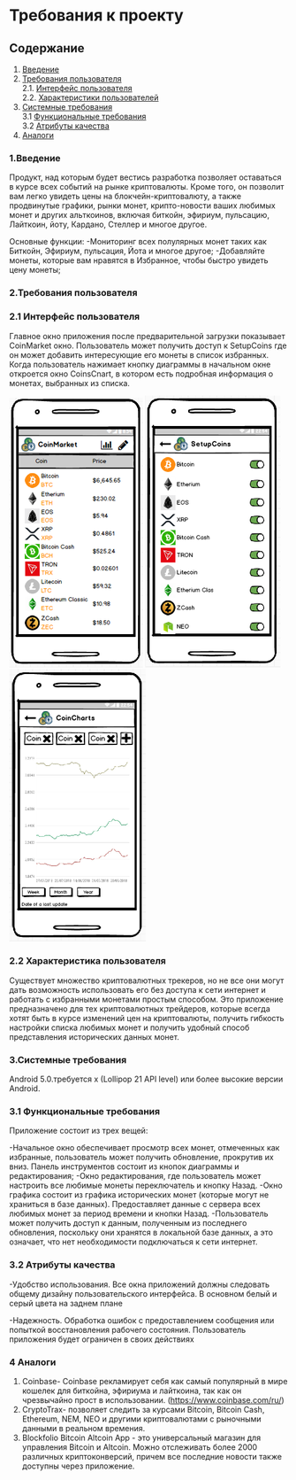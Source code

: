 # Требования к проекту

## Содержание
1. [Введение](#1)
2. [Требования пользователя](#2) <br>
  2.1. [Интерфейс пользователя](#2.1) <br>
  2.2. [Характеристики пользователей](#2.2) <br>
3. [Системные требования](#3) <br>
  3.1 [Функциональные требования](#3.1) <br>
  3.2 [Атрибуты качества](#3.2) <br>
4. [Аналоги](#4) <br>

### 1.Введение<a name="1"></a>
	
  Продукт, над которым будет вестись разработка позволяет оставаться в курсе всех событий на рынке криптовалюты. Кроме того, он позволит вам легко увидеть цены на блокчейн-криптовалюту, а также продвинутые графики, рынки монет, крипто-новости ваших любимых монет и других альткоинов, включая биткойн, эфириум, пульсацию, Лайткоин, йоту, Кардано, Стеллер и многое другое. 
  
  Основные функции:
  -Мониторинг всех полулярных монет таких как Биткойн, Эфириум, пульсация, Йота и многое другое;
  -Добавляйте монеты, которые вам нравятся в Избранное, чтобы быстро увидеть цену монеты;

### 2.Требования пользователя<a name="2"></a>
### 2.1 Интерфейс пользователя<a name="2.1"></a>
Главное окно приложения после предварительной загрузки показывает CoinMarket окно. Пользователь может получить доступ к SetupCoins где он может добавить интересующие его монеты в список избранных. Когда пользователь нажимает кнопку диаграммы в начальном окне откроется окно CoinsCnart, в котором есть подробная информация о монетах, выбранных из списка.

![](https://github.com/AndreiGlinka830501/TRTPO2/blob/main/mockups/CoinMarket.PNG)
![](https://github.com/AndreiGlinka830501/TRTPO2/blob/main/mockups/SetupCoins.PNG)
![](https://github.com/AndreiGlinka830501/TRTPO2/blob/main/mockups/CoinCharts.PNG)

### 2.2 Характеристика пользователя<a name="2.2"></a>
  Существует множество криптовалютных трекеров, но не все они могут дать возможность использовать его без доступа к сети интернет и работать с избранными монетами простым способом. Это приложение предназначено для тех криптовалютных трейдеров, которые всегда хотят быть в курсе изменений цен на криптовалюты, получить гибкость настройки списка любимых монет и получить удобный способ представления исторических данных монет.
 
### 3.Системные требования<a name="3"></a>

Android 5.0.требуется x (Lollipop 21 API level) или более высокие версии Android.

### 3.1 Функциональные требования<a name="3.1"></a>

  Приложение состоит из трех вещей:

  -Начальное окно обеспечивает просмотр всех монет, отмеченных как избранные, пользователь может получить обновление, прокрутив их вниз. Панель инструментов состоит из кнопок диаграммы и    редактирования;
  -Окно редактирования, где пользователь может настроить все любимые монеты переключатель и кнопку Назад.
  -Окно графика состоит из графика исторических монет (которые могут не храниться в базе данных). Предоставляет данные с сервера всех любимых монет за период времени и кнопки Назад.
  -Пользователь может получить доступ к данным, полученным из последнего обновления, поскольку они хранятся в локальной базе данных, а это означает, что нет необходимости подключаться к сети интернет.

### 3.2 Атрибуты качества<a name="3.2"></a>

  -Удобство использования. Все окна приложений должны следовать общему дизайну пользовательского интерфейса. В основном белый и серый цвета на заднем плане

  -Надежность. Обработка ошибок с предоставлением сообщения или попыткой восстановления рабочего состояния. Пользователь приложения будет ограничен в своих действиях
  
### 4 Аналоги<a name="4"></a>
1.	Coinbase- Coinbase рекламирует себя как самый популярный в мире кошелек для биткойна, эфириума и лайткоина, так как он чрезвычайно прост в использовании.	 (https://www.coinbase.com/ru/)
2.	CryptoTrax- позволяет следить за курсами Bitcoin, Bitcoin Cash, Ethereum, NEM, NEO и другими криптовалютами с рыночными данными в реальном времения.
3.	Blockfolio Bitcoin Altcoin App - это универсальный магазин для управления Bitcoin и Altcoin. Можно отслеживать более 2000 различных криптоконверсий, причем все последние новости также доступны через приложение.

